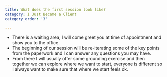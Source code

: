 ```yaml
---
title: What does the first session look like?
category: I Just Became a Client
category_order: '3'

---
```

<ul>
<li>There is a waiting area, I will come greet you at time of appointment and show you to the office.</li>
<li>The beginning of our session will be re-iterating some of the key points from the paperwork and I can answer any questions you may have.</li>
<li>From there I will usually offer some grounding exercise and then together we can explore where we want to start, everyone is different so I always want to make sure that where we start feels ok.&nbsp;</li>
</ul>
